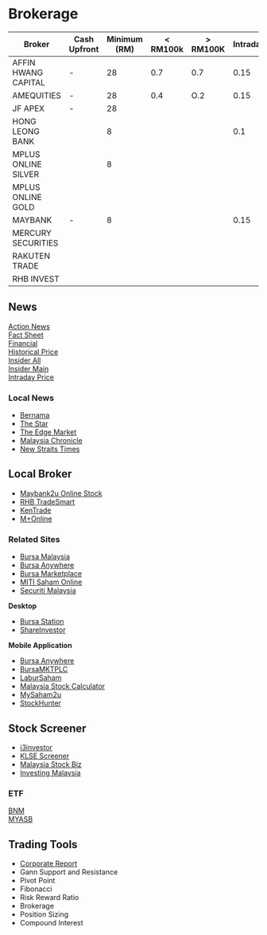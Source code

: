 
# Brokerage

| Broker              | Cash Upfront | Minimum (RM) | < RM100k | > RM100K | Intraday |
| ------------------- | ------------ | ------------ | -------- | -------- | -------- |
| AFFIN HWANG CAPITAL | -            | 28           | 0.7      | 0.7      | 0.15     |
| AMEQUITIES          | -            | 28           | 0.4      | O.2      | 0.15     |
| JF APEX             | -            | 28           |          |          |          |
| HONG LEONG BANK     |              | 8            |          |          | 0.1      |
| MPLUS ONLINE SILVER |              | 8            |          |          |          |
| MPLUS ONLINE GOLD   |              |              |          |          |          |
| MAYBANK             | -            | 8            |          |          | 0.15     |
| MERCURY SECURITIES  |              |              |          |          |          |
| RAKUTEN TRADE       |              |              |          |          |          |
| RHB INVEST          |              |              |          |          |          |

## News

[Action News](http://station.bursastation.com/bursastation_my_tools.pl?action=insider&id=0010)  
[Fact Sheet](http://station.bursastation.com/bursastation_my_tools.pl?action=insider&id=0010)  
[Financial](http://station.bursastation.com/bursastation_my_tools.pl?action=insider&id=0010)  
[Historical Price](http://chart.bursastation.com/station/station_chart_quotes.pl?id=3026.MY&mode=1&datetime=yyyymmdd)  
[Insider All](http://station.bursastation.com/bursastation_my_tools.pl?action=insider&id=0010)  
[Insider Main](http://station.bursastation.com/bursastation_my_tools.pl?action=insider&id=0010)  
[Intraday Price](http://chart.bursastation.com/station/station_chart_quotes.pl?id=3026.MY&mode=2&datetime=yyyymmdd)  

### Local News

* [Bernama](https://bernama.com/en/business/index.php)
* [The Star](https://www.thestar.com.my/business)
* [The Edge Market](https://www.theedgemarkets.com/)
* [Malaysia Chronicle](https://www.malaysia-chronicle.com/?p=203260)
* [New Straits Times](https://www.nst.com.my/business/home)

## Local Broker

* [Maybank2u Online Stock](http://ost.maybank2u.com.my/)
* [RHB TradeSmart](https://www.rhbtradesmart.com/)
* [KenTrade](https://www.kentrade.com.my/)
* [M+Online](https://www.mplusonline.com.my/)

### Related Sites

* [Bursa Malaysia](https://www.bursamalaysia.com/)
* [Bursa Anywhere](https://www.bursamarketplace.com/anywhere/)
* [Bursa Marketplace](https://www.bursamarketplace.com/)
* [MITI Saham Online](https://sahamonline.miti.gov.my/)  
* [Securiti Malaysia](https://www.sc.com.my/bm/laman-utama)

**Desktop**

* [Bursa Station](https://bursastation.com)
* [ShareInvestor](https://www.shareinvestor.com/)

**Mobile Application**

* [Bursa Anywhere](https://play.google.com/store/apps/details?id=com.bursamalaysia.eCDS&hl=en&gl=US)
* [BursaMKTPLC](https://play.google.com/store/apps/details?id=com.app.bursa.market.place&hl=en&gl=US)
* [LaburSaham](https://play.google.com/store/apps/details?id=com.asriahmad.labursaham&hl=en&gl=US)
* [Malaysia Stock Calculator](https://play.google.com/store/apps/details?id=com.han.mystock&hl=en&gl=US)
* [MySaham2u](https://play.google.com/store/apps/details?id=my.gov.onegovappstore.mysaham2u&hl=en&gl=US)
* [StockHunter](https://play.google.com/store/apps/details?id=stockhunter.klse.my&hl=en&gl=US)

## Stock Screener

* [i3investor](https://klse.i3investor.com/index.jsp)
* [KLSE Screener](https://www.klsescreener.com/v2/)
* [Malaysia Stock Biz](https://www.malaysiastock.biz/Market-Watch.aspx)
* [Investing Malaysia](https://investingmalaysia.com/)

### ETF

[BNM](https://www.bnm.gov.my/)  
[MYASB](https://www.myasnb.com.my/)  

## Trading Tools

* [Corporate Report](https://github.com/firmai/interactive-corporate-report)
* Gann Support and Resistance
* Pivot Point
* Fibonacci
* Risk Reward Ratio
* Brokerage
* Position Sizing
* Compound Interest
